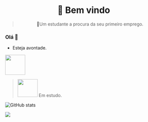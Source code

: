 <h1 align="center">
   👀 Bem vindo
</h1><blockquote><p align="center">🚀Um estudante a procura da seu primeiro emprego.</p></blockquote>



### Olá 👋
- Esteja avontade.



<img src="https://www.shareicon.net/data/512x512/2015/09/11/99371_javascript_512x512.png" width="64" height="64">
<blockquote><img src="https://upload.wikimedia.org/wikipedia/commons/thumb/a/a7/React-icon.svg/640px-React-icon.svg.png" width="64" height="57"> Em estudo.</blockquote>

![GitHub stats](https://github-readme-stats.vercel.app/api?username=Withene&show_icons=true) 

[<img src="https://img.shields.io/badge/linkedin-%230077B5.svg?&style=for-the-badge&logo=linkedin&logoColor=white"/>](https://www.linkedin.com/in/withene-costa/) 





